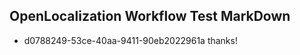 ## OpenLocalization Workflow Test MarkDown
* d0788249-53ce-40aa-9411-90eb2022961a thanks!

<!--HONumber=Jul16_HO3-->


